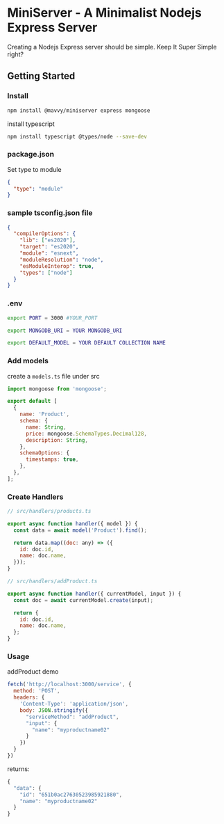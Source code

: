# MiniServer - A Minimalist Nodejs Express Server

Creating a Nodejs Express server should be simple. Keep It Super Simple right?

## Getting Started

### Install

```bash
npm install @mavvy/miniserver express mongoose
```

install typescript
```bash
npm install typescript @types/node --save-dev
```

### package.json

Set type to module
```json
{
  "type": "module"
}
```

### sample tsconfig.json file
```json
{
  "compilerOptions": {
    "lib": ["es2020"],
    "target": "es2020",
    "module": "esnext",
    "moduleResolution": "node",
    "esModuleInterop": true,
    "types": ["node"]
  }
}
```

### .env

```bash
export PORT = 3000 #YOUR_PORT

export MONGODB_URI = YOUR MONGODB_URI

export DEFAULT_MODEL = YOUR DEFAULT COLLECTION NAME
```

### Add models

create a `models.ts` file under src

```javascript
import mongoose from 'mongoose';

export default [
  {
    name: 'Product',
    schema: {
      name: String,
      price: mongoose.SchemaTypes.Decimal128,
      description: String,
    },
    schemaOptions: {
      timestamps: true,
    },
  },
];
```

### Create Handlers

```javascript
// src/handlers/products.ts

export async function handler({ model }) {
  const data = await model('Product').find();

  return data.map((doc: any) => ({
    id: doc.id,
    name: doc.name,
  }));
}
```

```javascript
// src/handlers/addProduct.ts

export async function handler({ currentModel, input }) {
  const doc = await currentModel.create(input);

  return {
    id: doc.id,
    name: doc.name,
  };
}
```

### Usage

addProduct demo
```javascript
fetch('http://localhost:3000/service', {
  method: 'POST',
  headers: {
    'Content-Type': 'application/json',
    body: JSON.stringify({
	  "serviceMethod": "addProduct",
	  "input": {
		"name": "myproductname02"
	  }
    })
  }
})

```

returns:

```javascript
{
  "data": {
    "id": "651b0ac27630523985921880",
    "name": "myproductname02"
  }
}
```
